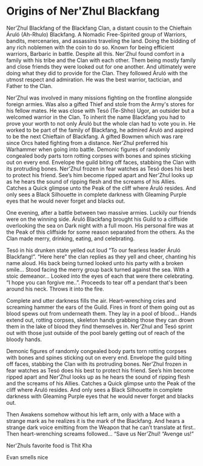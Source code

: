# Origins of Ner'Zhul Blackfang

Ner’Zhul Blackfang of the Blackfang Clan, a distant cousin to the Chieftain Áruló (Ah-Rhulo) Blackfang. A Nomadic Free-Spirited group of Warriors, bandits, mercenaries, and assassins traveling the land. Doing the bidding of any rich noblemen with the coin to do so. Known for being efficient warriors, Barbaric in battle. Despite all this. Ner’Zhul found comfort in a family with his tribe and the Clan with each other. Them being mostly family and close friends they were looked out for one another. And ultimately were doing what they did to provide for the Clan. They followed Áruló with the utmost respect and admiration. He was the best warrior, tactician, and Father to the Clan. 

Ner’Zhul was involved in many missions fighting on the frontline alongside foreign armies. Was also a gifted Thief and stole from the Army's stores for his fellow mates. He was close with Tesó (Te-Shho) Ugor, an outsider but a welcomed warrior in the Clan. To inherit the name Blackfang you had to prove your worth to not only Áruló but the whole clan had to vote you in. He worked to be part of the family of Blackfang, he admired Áruló and aspired to be the next Chieftain of Blackfang. A gifted Bowmen which was rare since Orcs hated fighting from a distance. Ner’Zhul preferred his Warhammer when going into battle. 
Demonic figures of randomly congealed body parts torn rotting corpses with bones and spines sticking out on every end. Envelope the guild biting off faces, stabbing the Clan with its protruding bones. Ner’Zhul frozen in fear watches as Tesó does his best to protect his friend. See’s him become ripped apart and Ner’Zhul looks up as he hears the sound of ripping flesh and the screams of his Allies. Catches a Quick glimpse unto the Peak of the cliff where Áruló resides. And only sees a Black Silhouette in complete darkness with Gleaming Purple eyes that he would never forget and blacks out. 

One evening, after a battle between two massive armies. Luckily our friends were on the winning side. Áruló Blackfang brought his Guild to a cliffside overlooking the sea on Dark night with a full moon. His personal fire was at the Peak of this cliffside for some reason separated from the others. As the Clan made merry, drinking, eating, and celebrating. 

Tesó in his drunken state yelled out loud “To our fearless leader Áruló Blackfang!”. “Here here” the clan replies as they yell and cheer, chanting his name aloud. His back being turned looked unto his party with a broken smile... Stood facing the merry group back turned against the sea. With a stoic demeanor... Looked into the eyes of each that were there celebrating. “I hope you can forgive me..”. Proceeds to tear off a pendant that's been around his neck. Throws it into the fire. 

Complete and utter darkness fills the air. Heart-wrenching cries and screaming hammer the ears of the Guild. Fires in front of them going out as blood spews out from underneath them. They lay in a pool of blood... Hands extend out, rotting corpses, skeleton hands grabbing those they can drown them in the lake of blood they find themselves in. Ner’Zhul and Tesó sprint out with those just outside of the pool barely getting out of reach of the bloody hands. 

Demonic figures of randomly congealed body parts torn rotting corpses with bones and spines sticking out on every end. Envelope the guild biting off faces, stabbing the Clan with its protruding bones. Ner’Zhul frozen in fear watches as Tesó does his best to protect his friend. See’s him become ripped apart and Ner’Zhul looks up as he hears the sound of ripping flesh and the screams of his Allies. Catches a Quick glimpse unto the Peak of the cliff where Áruló resides. And only sees a Black Silhouette in complete darkness with Gleaming Purple eyes that he would never forget and blacks out. 

Then Awakens somehow without his left arm, only with a Mace with a strange mark as he realizes it is the mark of the Blackfang. And hears a strange dark voice emitting from the Weapon that he can’t translate at first.. Then heart-wrenching screams followed... “Save us Ner’Zhul! “Avenge us!” 

Ner'Zhuls favorite food is Thit Kha

Evan smells nice
